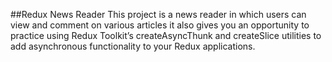 ##Redux News Reader
This project is a news reader in which users can view and comment on various articles it also gives you an opportunity to practice using Redux Toolkit’s createAsyncThunk and createSlice utilities to add asynchronous functionality to your Redux applications.